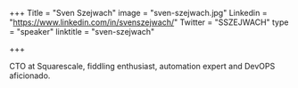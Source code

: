 +++
Title = "Sven Szejwach"
image = "sven-szejwach.jpg"
Linkedin = "https://www.linkedin.com/in/svenszejwach/"
Twitter = "SSZEJWACH"
type = "speaker"
linktitle = "sven-szejwach"

+++

CTO at Squarescale, fiddling enthusiast, automation expert and DevOPS aficionado.
